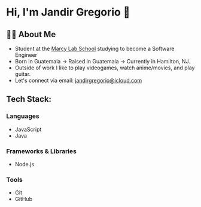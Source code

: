 # Hi, I'm Jandir Gregorio 👋

## 👨‍🏫 About Me
- Student at the [Marcy Lab School](https://www.marcylabschool.org/) studying to become a Software Engineer
- Born in Guatemala → Raised in Guatemala → Currently in Hamilton, NJ.
- Outside of work I like to play videogames, watch anime/movies, and play guitar.
- Let's connect via email: jandirgregorio@icloud.com

## Tech Stack:

### Languages
- JavaScript
- Java

### Frameworks & Libraries
- Node.js

### Tools
- Git
- GitHub